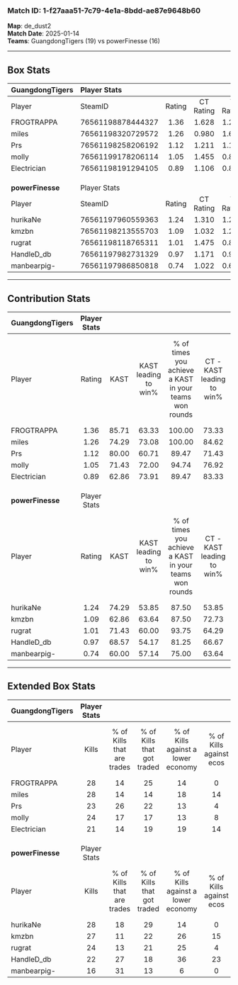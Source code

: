 ### Match ID: 1-f27aaa51-7c79-4e1a-8bdd-ae87e9648b60  
**Map**: de_dust2  
**Match Date**: 2025-01-14  
**Teams**: GuangdongTigers (19) vs powerFinesse (16)  

---  

## Box Stats  

| **GuangdongTigers** | Player Stats      |        |           |          |       |      |       |         |        |      |     |
| :- | :- | :-: | :-: | :-: | :-: | :-: | :-: | :-: | :-: | :-: | :-: |
| Player              | SteamID           | Rating | CT Rating | T Rating | KAST  | ADR  | Kills | Assists | Deaths | K/D  | HS% |
| FROGTRAPPA          | 76561198878444327 |  1.36  |   1.628   |  1.279   | 85.71 | 90.2 |  28   |   11    |   22   | 1.27 | 46  |
| miles               | 76561198320729572 |  1.26  |   0.980   |  1.629   | 74.29 | 90.5 |  28   |    5    |   22   | 1.27 | 42  |
| Prs                 | 76561198258206192 |  1.12  |   1.211   |  1.146   | 80.00 | 68.7 |  23   |    7    |   22   | 1.05 | 65  |
| molly               | 76561199178206114 |  1.05  |   1.455   |  0.867   | 71.43 | 81.4 |  24   |    8    |   27   | 0.89 | 54  |
| Electrician         | 76561198191294105 |  0.89  |   1.106   |  0.812   | 62.86 | 62.6 |  21   |    6    |   24   | 0.88 | 47  |
|                     |                   |        |           |          |       |      |       |         |        |      |     |
|                     |                   |        |           |          |       |      |       |         |        |      |     |
|                     |                   |        |           |          |       |      |       |         |        |      |     |
| **powerFinesse**    | Player Stats      |        |           |          |       |      |       |         |        |      |     |
| Player              | SteamID           | Rating | CT Rating | T Rating | KAST  | ADR  | Kills | Assists | Deaths | K/D  | HS% |
| hurikaNe            | 76561197960559363 |  1.24  |   1.310   |  1.226   | 74.29 | 83.8 |  28   |    8    |   23   | 1.22 | 71  |
| kmzbn               | 76561198213555703 |  1.09  |   1.032   |  1.208   | 62.86 | 85.7 |  27   |    4    |   25   | 1.08 | 55  |
| rugrat              | 76561198118765311 |  1.01  |   1.475   |  0.805   | 71.43 | 74.8 |  24   |    7    |   28   | 0.86 | 54  |
| HandleD_db          | 76561197982731329 |  0.97  |   1.171   |  0.930   | 68.57 | 67.3 |  22   |    5    |   24   | 0.92 | 36  |
| manbearpig-         | 76561197986850818 |  0.74  |   1.022   |  0.622   | 60.00 | 60.6 |  16   |    6    |   24   | 0.67 | 25  |
---  

## Contribution Stats  

| **GuangdongTigers** | Player Stats |       |                      |                                                        |                           |                                                             |                          |                                                            |
| :- | :-: | :-: | :-: | :-: | :-: | :-: | :-: | :-: |
| Player              |    Rating    | KAST  | KAST leading to win% | % of times you achieve a KAST in your teams won rounds | CT - KAST leading to win% | CT - % of times you achieve a KAST in your teams won rounds | T - KAST leading to win% | T - % of times you achieve a KAST in your teams won rounds |
| FROGTRAPPA          |     1.36     | 85.71 |        63.33         |                         100.00                         |           73.33           |                           100.00                            |          53.33           |                           100.00                           |
| miles               |     1.26     | 74.29 |        73.08         |                         100.00                         |           84.62           |                           100.00                            |          61.54           |                           100.00                           |
| Prs                 |     1.12     | 80.00 |        60.71         |                         89.47                          |           71.43           |                            90.91                            |          50.00           |                           87.50                            |
| molly               |     1.05     | 71.43 |        72.00         |                         94.74                          |           76.92           |                            90.91                            |          66.67           |                           100.00                           |
| Electrician         |     0.89     | 62.86 |        73.91         |                         89.47                          |           83.33           |                            90.91                            |          63.64           |                           87.50                            |
|                     |              |       |                      |                                                        |                           |                                                             |                          |                                                            |
|                     |              |       |                      |                                                        |                           |                                                             |                          |                                                            |
|                     |              |       |                      |                                                        |                           |                                                             |                          |                                                            |
| **powerFinesse**    | Player Stats |       |                      |                                                        |                           |                                                             |                          |                                                            |
| Player              |    Rating    | KAST  | KAST leading to win% | % of times you achieve a KAST in your teams won rounds | CT - KAST leading to win% | CT - % of times you achieve a KAST in your teams won rounds | T - KAST leading to win% | T - % of times you achieve a KAST in your teams won rounds |
| hurikaNe            |     1.24     | 74.29 |        53.85         |                         87.50                          |           53.85           |                            77.78                            |          53.85           |                           100.00                           |
| kmzbn               |     1.09     | 62.86 |        63.64         |                         87.50                          |           72.73           |                            88.89                            |          54.55           |                           85.71                            |
| rugrat              |     1.01     | 71.43 |        60.00         |                         93.75                          |           64.29           |                           100.00                            |          54.55           |                           85.71                            |
| HandleD_db          |     0.97     | 68.57 |        54.17         |                         81.25                          |           66.67           |                            88.89                            |          41.67           |                           71.43                            |
| manbearpig-         |     0.74     | 60.00 |        57.14         |                         75.00                          |           63.64           |                            77.78                            |          50.00           |                           71.43                            |
---  

## Extended Box Stats  

| **GuangdongTigers** | Player Stats |                            |                            |                                    |                         |                              |                                 |        |                             |                                     |                          |                               |                            |
| :- | :-: | :-: | :-: | :-: | :-: | :-: | :-: | :-: | :-: | :-: | :-: | :-: | :-: |
| Player              |    Kills     | % of Kills that are trades | % of Kills that got traded | % of Kills against a lower economy | % of Kills against ecos | % of Kills that are flawless | % of Kills that are close duels | Deaths | % of Deaths that get traded | % of Deaths against a lower economy | % of Deaths against ecos | % of Deaths that are flawless | % of Deaths that are close |
| FROGTRAPPA          |      28      |             14             |             25             |                 14                 |            0            |              79              |                4                |   22   |             27              |                  5                  |            0             |              64               |             9              |
| miles               |      28      |             14             |             14             |                 18                 |           14            |              64              |                4                |   22   |             14              |                  5                  |            0             |              73               |             9              |
| Prs                 |      23      |             26             |             22             |                 13                 |            4            |              52              |                9                |   22   |             23              |                  5                  |            5             |              86               |             0              |
| molly               |      24      |             17             |             17             |                 13                 |            8            |              71              |               13                |   27   |             30              |                 11                  |            4             |              59               |             4              |
| Electrician         |      21      |             14             |             19             |                 19                 |           14            |              67              |                5                |   24   |             13              |                  8                  |            4             |              88               |             4              |
|                     |              |                            |                            |                                    |                         |                              |                                 |        |                             |                                     |                          |                               |                            |
|                     |              |                            |                            |                                    |                         |                              |                                 |        |                             |                                     |                          |                               |                            |
|                     |              |                            |                            |                                    |                         |                              |                                 |        |                             |                                     |                          |                               |                            |
| **powerFinesse**    | Player Stats |                            |                            |                                    |                         |                              |                                 |        |                             |                                     |                          |                               |                            |
| Player              |    Kills     | % of Kills that are trades | % of Kills that got traded | % of Kills against a lower economy | % of Kills against ecos | % of Kills that are flawless | % of Kills that are close duels | Deaths | % of Deaths that get traded | % of Deaths against a lower economy | % of Deaths against ecos | % of Deaths that are flawless | % of Deaths that are close |
| hurikaNe            |      28      |             18             |             29             |                 14                 |            0            |              71              |                4                |   23   |             13              |                 13                  |            4             |              87               |             9              |
| kmzbn               |      27      |             11             |             22             |                 26                 |           15            |              74              |               11                |   25   |              8              |                 16                  |            4             |              64               |             12             |
| rugrat              |      24      |             13             |             21             |                 25                 |            4            |              71              |                0                |   28   |             29              |                 14                  |            7             |              68               |             0              |
| HandleD_db          |      22      |             27             |             18             |                 36                 |           23            |              73              |                5                |   24   |             25              |                  4                  |            0             |              58               |             4              |
| manbearpig-         |      16      |             31             |             13             |                 6                  |            0            |              69              |                6                |   24   |             21              |                 13                  |            4             |              67               |             8              |
